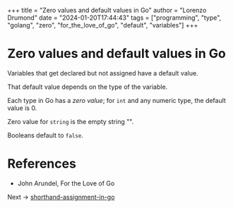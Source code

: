 +++
title = "Zero values and default values in Go"
author = "Lorenzo Drumond"
date = "2024-01-20T17:44:43"
tags = ["programming",  "type",  "golang",  "zero",  "for_the_love_of_go",  "default",  "variables"]
+++


# Zero values and default values in Go
Variables that get declared but not assigned have a default value.

That default value depends on the type of the variable.

Each type in Go has a _zero value_; for `int` and any numeric type, the default value is 0.

Zero value for `string` is the empty string "".

Booleans default to `false`.

# References
- John Arundel, For the Love of Go

Next -> [shorthand-assignment-in-go](/wiki/shorthand-assignment-in-go/)
